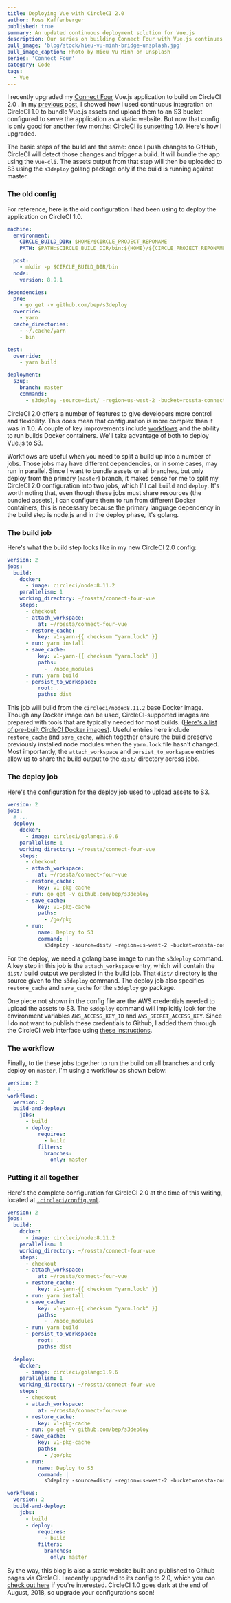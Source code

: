 ```yaml
---
title: Deploying Vue with CircleCI 2.0
author: Ross Kaffenberger
published: true
summary: An updated continuous deployment solution for Vue.js
description: Our series on building Connect Four with Vue.js continues by setting up automated deployment to Amazon S3 with CircleCI and the command line tool s3deploy
pull_image: 'blog/stock/hieu-vu-minh-bridge-unsplash.jpg'
pull_image_caption: Photo by Hieu Vu Minh on Unsplash
series: 'Connect Four'
category: Code
tags:
  - Vue
---
```


I recently upgraded my [Connect Four](https://github.com/rossta/connect-four-vue) Vue.js application to build on CircleCI 2.0 . In my [previous post](/blog/deploying-vue-to-amazon-s3-with-circleci.html), I showed how I used continuous integration on CircleCI 1.0 to bundle Vue.js assets and upload them to an S3 bucket configured to serve the application as a static website. But now that config is only good for another few months: [CircleCI is sunsetting 1.0](https://circleci.com/blog/sunsetting-1-0/). Here's how I upgraded.

The basic steps of the build are the same: once I push changes to GitHub, CircleCI will detect those changes and trigger a build. It will bundle the app using the `vue-cli`. The assets output from that step will then be uploaded to S3 using the `s3deploy` golang package only if the build is running against master.

### The old config

For reference, here is the old configuration I had been using to deploy the application on CircleCI 1.0.

```yaml
machine:
  environment:
    CIRCLE_BUILD_DIR: $HOME/$CIRCLE_PROJECT_REPONAME
    PATH: $PATH:$CIRCLE_BUILD_DIR/bin:${HOME}/${CIRCLE_PROJECT_REPONAME}/node_modules/.bin"

  post:
    - mkdir -p $CIRCLE_BUILD_DIR/bin
  node:
    version: 8.9.1

dependencies:
  pre:
    - go get -v github.com/bep/s3deploy
  override:
    - yarn
  cache_directories:
    - ~/.cache/yarn
    - bin

test:
  override:
    - yarn build

deployment:
  s3up:
    branch: master
    commands:
      - s3deploy -source=dist/ -region=us-west-2 -bucket=rossta-connect-four
```

CircleCI 2.0 offers a number of features to give developers more control and flexibility. This does mean that configuration is more complex than it was in 1.0. A couple of key improvements include [workflows](https://circleci.com/blog/introducing-workflows-on-circleci-2-0/) and the ability to run builds Docker containers. We'll take advantage of both to deploy Vue.js to S3.

Workflows are useful when you need to split a build up into a number of jobs. Those jobs may have different dependencies, or in some cases, may run in parallel. Since I want to bundle assets on all branches, but only deploy from the primary (`master`) branch, it makes sense for me to split my CircleCI 2.0 configuration into two jobs, which I'll call `build` and `deploy`. It's worth noting that, even though these jobs must share resources (the bundled assets), I can configure them to run from different Docker containers; this is necessary because the primary language dependency in the build step is node.js and in the deploy phase, it's golang.

### The build job

Here's what the build step looks like in my new CircleCI 2.0 config:

```yaml
version: 2
jobs:
  build:
    docker:
      - image: circleci/node:8.11.2
    parallelism: 1
    working_directory: ~/rossta/connect-four-vue
    steps:
      - checkout
      - attach_workspace:
          at: ~/rossta/connect-four-vue
      - restore_cache:
          key: v1-yarn-{{ checksum "yarn.lock" }}
      - run: yarn install
      - save_cache:
          key: v1-yarn-{{ checksum "yarn.lock" }}
          paths:
            - ./node_modules
      - run: yarn build
      - persist_to_workspace:
          root: .
          paths: dist
```

This job will build from the `circleci/node:8.11.2` base Docker image. Though any Docker image can be used, CircleCI-supported images are prepared with tools that are typically needed for most builds. ([Here's a list of pre-built CircleCI Docker images](https://circleci.com/docs/2.0/circleci-images/)). Useful entries here include `restore_cache` and `save_cache`, which together ensure the build preserve previously installed node modules when the `yarn.lock` file hasn't changed. Most importantly, the `attach_workspace` and `persist_to_workspace` entries allow us to share the build output to the `dist/` directory across jobs.

### The deploy job

Here's the configuration for the deploy job used to upload assets to S3.

```yaml
version: 2
jobs:
  # ...
  deploy:
    docker:
      - image: circleci/golang:1.9.6
    parallelism: 1
    working_directory: ~/rossta/connect-four-vue
    steps:
      - checkout
      - attach_workspace:
          at: ~/rossta/connect-four-vue
      - restore_cache:
          key: v1-pkg-cache
      - run: go get -v github.com/bep/s3deploy
      - save_cache:
          key: v1-pkg-cache
          paths:
            - /go/pkg
      - run:
          name: Deploy to S3
          command: |
            s3deploy -source=dist/ -region=us-west-2 -bucket=rossta-connect-four
```
For the deploy, we need a golang base image to run the `s3deploy` command. A key step in this job is the `attach_workspace` entry, which will contain the `dist/` build output we persisted in the build job. That `dist/` directory is the source given to the `s3deploy` command. The deploy job also specifies `restore_cache` and `save_cache` for the `s3deploy` go package.

One piece not shown in the config file are the AWS credentials needed to upload the assets to S3. The `s3deploy` command will implicitly look for the environment variables `AWS_ACCESS_KEY_ID` and `AWS_SECRET_ACCESS_KEY`. Since I do not want to publish these credentials to Github, I added them through the CircleCI web interface using [these instructions](https://circleci.com/docs/2.0/env-vars/#setting-an-environment-variable-in-a-project).

### The workflow

Finally, to tie these jobs together to run the build on all branches and only deploy on `master`, I'm using a workflow as shown below:

```yaml
version: 2
# ...
workflows:
  version: 2
  build-and-deploy:
    jobs:
      - build
      - deploy:
          requires:
            - build
          filters:
            branches:
              only: master
```


### Putting it all together

Here's the complete configuration for CircleCI 2.0 at the time of this writing, located at [`.circleci/config.yml`](https://github.com/rossta/connect-four-vue/blob/master/.circleci/config.yml).

```yaml
version: 2
jobs:
  build:
    docker:
      - image: circleci/node:8.11.2
    parallelism: 1
    working_directory: ~/rossta/connect-four-vue
    steps:
      - checkout
      - attach_workspace:
          at: ~/rossta/connect-four-vue
      - restore_cache:
          key: v1-yarn-{{ checksum "yarn.lock" }}
      - run: yarn install
      - save_cache:
          key: v1-yarn-{{ checksum "yarn.lock" }}
          paths:
            - ./node_modules
      - run: yarn build
      - persist_to_workspace:
          root: .
          paths: dist

  deploy:
    docker:
      - image: circleci/golang:1.9.6
    parallelism: 1
    working_directory: ~/rossta/connect-four-vue
    steps:
      - checkout
      - attach_workspace:
          at: ~/rossta/connect-four-vue
      - restore_cache:
          key: v1-pkg-cache
      - run: go get -v github.com/bep/s3deploy
      - save_cache:
          key: v1-pkg-cache
          paths:
            - /go/pkg
      - run:
          name: Deploy to S3
          command: |
            s3deploy -source=dist/ -region=us-west-2 -bucket=rossta-connect-four

workflows:
  version: 2
  build-and-deploy:
    jobs:
      - build
      - deploy:
          requires:
            - build
          filters:
            branches:
              only: master
```


By the way, this blog is also a static website built and published to Github pages via CircleCI. I recently upgraded to its config to 2.0, which you can [check out here](https://github.com/rossta/rossta.github.com/blob/develop/.circleci/config.yml) if you're interested. CircleCI 1.0 goes dark at the end of August, 2018, so upgrade your configurations soon!
